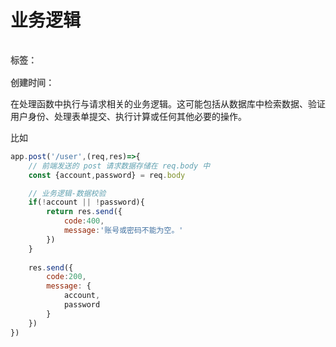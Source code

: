 # 业务逻辑

<div style="color: red;padding: 16px 0; font-weight: 600;color: rgb(82 82 82); display: flex;gap: 10px;">
    <span>标签：</span>
    <Badge type="tip" text="工作" />
    <Badge type="tip" text="初始化" />
    <Badge type="tip" text="原子化" />
</div>

<div style="color: red; font-weight: 600;color: rgb(82 82 82);">
    <span>创建时间：</span>
    <Badge type="tip" text="2024-05-02" />
</div>

在处理函数中执行与请求相关的业务逻辑。这可能包括从数据库中检索数据、验证用户身份、处理表单提交、执行计算或任何其他必要的操作。

比如

```js
app.post('/user',(req,res)=>{
    // 前端发送的 post 请求数据存储在 req.body 中
    const {account,password} = req.body

    // 业务逻辑-数据校验
    if(!account || !password){
        return res.send({
            code:400,
            message:'账号或密码不能为空。'
        })
    }
    
    res.send({
        code:200,
        message: {
            account,
            password
        }
    })
})

```